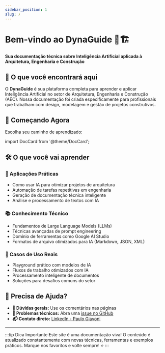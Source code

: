 ```yaml
---
sidebar_position: 1
slug: /
---
```


# Bem-vindo ao DynaGuide 🤖🏗️

**Sua documentação técnica sobre Inteligência Artificial aplicada à Arquitetura, Engenharia e Construção**

## 🎯 O que você encontrará aqui

O **DynaGuide** é sua plataforma completa para aprender e aplicar Inteligência Artificial no setor de Arquitetura, Engenharia e Construção (AEC). Nossa documentação foi criada especificamente para profissionais que trabalham com design, modelagem e gestão de projetos construtivos.

## 🚀 Começando Agora

Escolha seu caminho de aprendizado:

import DocCard from '@theme/DocCard';

<div className="row">
  <div className="col col--6">
    <DocCard item={{
      type: 'category',
      label: 'Fundamentos de IA',
      href: '/category/fundamentos-de-ia',
      description: '3 items'
    }} />
  </div>
  <div className="col col--6">
    <DocCard item={{
      type: 'category',
      label: 'Engenharia de Prompt',
      href: '/category/engenharia-de-prompt',
      description: '5 items'
    }} />
  </div>
  <div className="col col--6">
    <DocCard item={{
      type: 'category',
      label: 'Ferramentas para Aprendizagem de IA',
      href: '/category/ferramentas-para-aprendizagem-de-ia',
      description: '5 items'
    }} />
  </div>
  <div className="col col--6">
    <DocCard item={{
      type: 'category',
      label: 'Analise de Texto com IA',
      href: '/category/analise-de-texto-com-ia',
      description: '3 items'
    }} />
  </div>
</div>

## 🛠️ O que você vai aprender

### 🔧 Aplicações Práticas
- Como usar IA para otimizar projetos de arquitetura
- Automação de tarefas repetitivas em engenharia
- Geração de documentação técnica inteligente
- Análise e processamento de textos com IA

### 📚 Conhecimento Técnico
- Fundamentos de Large Language Models (LLMs)
- Técnicas avançadas de prompt engineering
- Domínio de ferramentas como Google AI Studio
- Formatos de arquivo otimizados para IA (Markdown, JSON, XML)

### 🎯 Casos de Uso Reais
- Playground prático com modelos de IA
- Fluxos de trabalho otimizados com IA
- Processamento inteligente de documentos
- Soluções para desafios comuns do setor

## 📧 Precisa de Ajuda?

- **💬 Dúvidas gerais:** Use os comentários nas páginas
- **🐛 Problemas técnicos:** Abra uma [issue no GitHub](https://github.com/DynaTools/dynaguide/issues)
- **📬 Contato direto:** [LinkedIn - Paulo Giavoni](https://it.linkedin.com/in/paulogiavoni)

---

:::tip Dica Importante
Este site é uma documentação viva! O conteúdo é atualizado constantemente com novas técnicas, ferramentas e exemplos práticos. Marque nos favoritos e volte sempre! ⭐
:::
